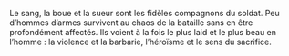 ﻿---
skill_proficiencies: '[Athlétisme](abilities_strength_hd.md#athlétisme) ou [Dressage](abilities_wisdom_hd.md#dressage), [Guerre].'
mastered_tools: véhicules (terrestres), un type de jeu au choix.
equipment: couverture, habits courants, paquet de cartes ou dés, insigne ou emblème de votre unité et de votre rang, pierre à affûter, bourse contenant 15 sous.
id: background_soldier_fr.md#militaire
name: Militaire
alt_name: '[Soldier](background_soldier_en.md) (RPG p52)'
source: (JDR p48)
---
Le sang, la boue et la sueur sont les fidèles compagnons du soldat. Peu d’hommes d’armes survivent au chaos de la bataille sans en être profondément affectés. Ils voient à la fois le plus laid et le plus beau en l’homme : la violence et la barbarie, l’héroïsme et le sens du sacrifice.

